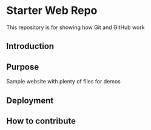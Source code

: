 # Starter Web Repo

This repository is for showing how Git and GitHub work

## Introduction

## Purpose
Sample website with plenty of files for demos

## Deployment

## How to contribute

